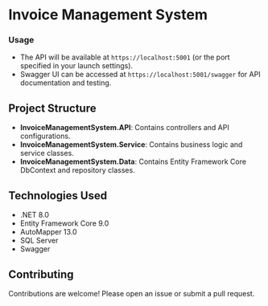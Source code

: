 
# Invoice Management System

### Usage
- The API will be available at `https://localhost:5001` (or the port specified in your launch settings).
- Swagger UI can be accessed at `https://localhost:5001/swagger` for API documentation and testing.

## Project Structure

- **InvoiceManagementSystem.API**: Contains controllers and API configurations.
- **InvoiceManagementSystem.Service**: Contains business logic and service classes.
- **InvoiceManagementSystem.Data**: Contains Entity Framework Core DbContext and repository classes.

## Technologies Used

- .NET 8.0
- Entity Framework Core 9.0
- AutoMapper 13.0
- SQL Server
- Swagger

## Contributing

Contributions are welcome! Please open an issue or submit a pull request.
